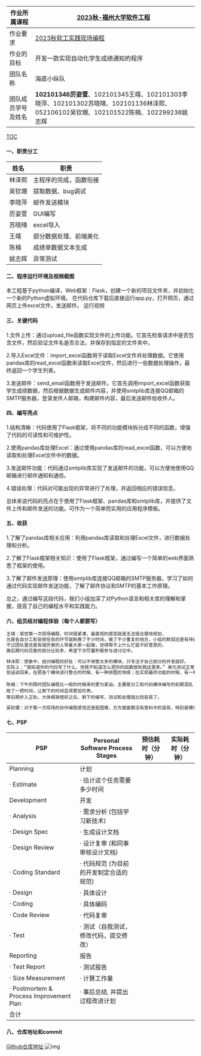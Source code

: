 |作业所属课程|[2023秋-福州大学软件工程](https://bbs.csdn.net/forums/fzusdn-0831?typeId=4994744)|
|-- |-- |
|作业要求|[2023秋软工实践现场编程](https://bbs.csdn.net/topics/617516963)|
|作业的目标|开发一款实现自动化学生成绩通知的程序 |
|团队名称|海底小纵队|
|团队成员学号及姓名|**102101346厉姿萱**、102101345王靖、102101303李晓萍、102101302苏晓晴、102101136林泽熙、052106102吴钦堋、102101522陈楠、102299238姚志辉|

[TOC](目录)
#### 一、职责分工
| 姓名 | 职责 |
| ------ | ------ |
| 林泽熙 | 主程序的完成，函数衔接 |
| 吴钦堋 | 提取数据、bug调试 |
| 李晓萍 | 邮件发送模块 |
| 厉姿萱 | GUI编写 |
| 苏晓晴 | excel导入 |
| 王靖 | 部分数据处理、前端美化 |
| 陈楠 | 成绩单数据文本生成 |
| 姚志辉 | 异常测试 |

#### 二、程序运行环境及视频截图

本工程基于python编译，Web框架：Flask，创建一个新的项目文件夹，并初始化一个新的Python虚拟环境。
在代码仓库下载后直接运行app.py，打开网页，通过网页上传excel文件，发送邮件。
运行视频

#### 三、关键代码

1.文件上传：通过upload_file函数实现文件的上传功能。它首先检查请求中是否包含文件，然后验证文件名是否合法，并保存到指定的文件夹中。

2.导入Excel文件：import_excel函数用于读取Excel文件并处理数据。它使用pandas库的read_excel函数来读取Excel文件，然后进行一些数据处理操作，最终返回一个学生列表。

3.发送邮件：send_email函数用于发送邮件。它首先调用import_excel函数获取学生成绩数据，然后根据数据生成邮件内容，并使用smtplib库连接QQ邮箱的SMTP服务器，登录发件人邮箱，构建邮件内容，最后发送邮件给收件人。

#### 四、编写亮点

1.结构清晰：代码使用了Flask框架，将不同的功能模块拆分成不同的函数，增强了代码的可读性和可维护性。

2.使用pandas库处理Excel：通过使用pandas库的read_excel函数，可以方便地读取和处理Excel文件中的数据。

3.发送邮件功能：代码通过smtplib库实现了发送邮件的功能，可以方便地使用QQ邮箱进行邮件通知和通信。

4.错误处理：代码对可能出现的异常进行了处理，并返回相应的错误信息。

总体来说代码的亮点在于使用了Flask框架、pandas库和smtplib库，并提供了文件上传和邮件发送的功能。可作为一个简单而实用的应用程序模板。

#### 五、收获
1.了解了pandas库相关应用：利用pandas库读取和处理Excel文件，进行数据处理和分析。

2.了解了Flask框架相关知识：使用了Flask框架，通过编写一个简单的web界面熟悉了框架的使用。

3.了解了邮件发送原理：使用smtplib库连接QQ邮箱的SMTP服务器，学习了如何通过代码实现邮件发送功能，了解了邮件协议和SMTP的基本工作原理。

总之，通过编写这段代码，我们小组加深了对Python语言和相关库的理解和掌握，提高了自己的编程水平和实践能力。

#### 六、组员结对编程体验（每个人都要写）

```c++
王靖：感觉第一次现场编程，时间很紧凑，最直观的感受就是无法很合理地规划，
光是各自分工和安排任务的环节就耗费了不少时间，做了不少重复的地方，小组的默契还是有待提高，
不过团队里还是有很厉害的人带着大家一起做，觉得帮不上什么忙挺不好意思的，
做后期代码完善的部分比较多，希望下次尽量积极参与进讨论中。
```
```c++
林泽熙：想象中，结对编程的好处：可以不用管太多的模块，只专注于自己部分的开发就好。
实际上：“我知道你的代码写了什么，但我不知道怎么把你的函数放到我这里来。” 单元测试正常并不意味着整个代码就能跑起来，测试样例能过不代表开发环境就能跑。这真是惨痛的教训。
但话说回来，在把各个模块进行整合的时候，有一种拼图的快感；在实现最终功能的时候，有一种恍然大悟之后的怅然若失。
```
```
陈楠：下午的限时团队编程比一般的时候来的更为紧迫。主要是分工和代码模块编写的初期混乱拖了一把时间，让剩下的时间显得更加珍贵。
等后期步入正轨，大体框架搭好之后，剩下的编写，测试和处理就比较容易了。
```
```c++
吴钦堋：对于第一次现场的协作编程感觉还是挺困难，方方面面都没有意料中的容易，特别是模块的整合，一个一个的小功能实现的相对容易，但是整合过程中总会出现一些大大小小的bug，对于不是自己代码的部分的不熟悉感强，改起来较为繁琐。但是整体来说还是相对顺利，在交流这一块也收获了挺多感悟。
```
#### 七、PSP
| PSP                                     | Personal Software Process Stages        | 预估耗时（分钟） | 实际耗时（分钟） |
|-----------------------------------------|-----------------------------------------|------------------|------------------|
| Planning                                | 计划                                    |                  |                  |
| · Estimate                              | · 估计这个任务需要多少时间              |                  |                  |
| Development                             | 开发                                    |                  |                  |
| · Analysis                              | · 需求分析 (包括学习新技术)             |                  |                  |
| · Design Spec                           | · 生成设计文档                          |                  |                  |
| · Design Review                         | · 设计复审 (和同事审核设计文档)         |                  |                  |
| · Coding Standard                       | · 代码规范 (为目前的开发制定合适的规范) |                  |                  |
| · Design                                | · 具体设计                              |                  |                  |
| · Coding                                | · 具体编码                              |                  |                  |
| · Code Review                           | · 代码复审                              |                  |                  |
| · Test                                  | · 测试（自我测试，修改代码，提交修改）  |                  |                  |
| Reporting                               | 报告                                    |                  |                  |
| · Test Report                           | · 测试报告                              |                  |                  |
| · Size Measurement                      | · 计算工作量                            |                  |                  |
| · Postmortem & Process Improvement Plan | · 事后总结, 并提出过程改进计划          |                  |                  |
| 合计                                    |                                         |                  |                  |
#### 八、仓库地址和commit
[Github仓库地址](https://github.com/lzx200211/score)
![img](https://img-community.csdnimg.cn/images/a03567f57bf44ad7b3d92218e4b13d5f.png "#left")


